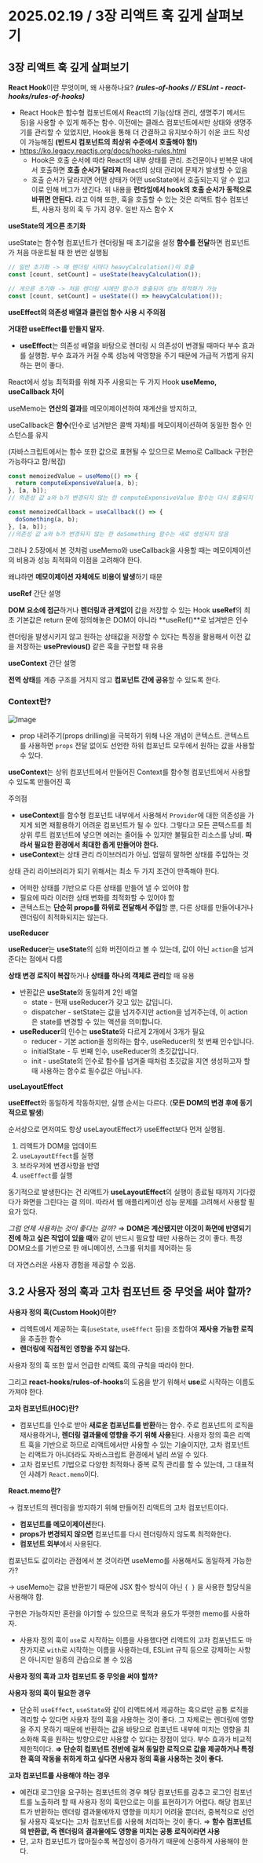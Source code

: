 # 2025.02.19 / 3장 리액트 훅 깊게 살펴보기

## 3장 리액트 훅 깊게 살펴보기

**React Hook**이란 무엇이며, 왜 사용하나요? **_(rules-of-hooks // ESLint - react-hooks/rules-of-hooks)_**

- React Hook은 함수형 컴포넌트에서 React의 기능(상태 관리, 생명주기 메서드 등)을 사용할 수 있게 해주는 함수. 이전에는 클래스 컴포넌트에서만 상태와 생명주기를 관리할 수 있었지만, Hook을 통해 더 간결하고 유지보수하기 쉬운 코드 작성이 가능해짐 **(반드시 컴포넌트의 최상위 수준에서 호출해야 함!)**
- https://ko.legacy.reactjs.org/docs/hooks-rules.html
  - Hook은 호출 순서에 따라 React의 내부 상태를 관리. 조건문이나 반복문 내에서 호출하면 **호출 순서가 달라져** React의 상태 관리에 문제가 발생할 수 있음
  - 호출 순서가 달라지면 어떤 상태가 어떤 useState에서 호출되는지 알 수 없고 이로 인해 버그가 생긴다.
  위 내용을 **런타임에서 hook의 호출 순서가 동적으로 바뀌면 안된다.** 라고 이해
  또한, 훅을 호출할 수 있는 것은 리액트 함수 컴포넌트, 사용자 정의 훅 두 가지 경우. 일반 자스 함수 X

**useState의 게으른 초기화**

useState는 함수형 컴포넌트가 렌더링될 때 초기값을 설정
**함수를 전달**하면 컴포넌트가 처음 마운트될 때 한 번만 실행됨

```jsx
// 일반 초기화 -> 매 렌더링 시마다 heavyCalculation()이 호출
const [count, setCount] = useState(heavyCalculation());

// 게으른 초기화 -> 처음 렌더링 시에만 함수가 호출되어 성능 최적화가 가능
const [count, setCount] = useState(() => heavyCalculation());
```

**useEffect의 의존성 배열과 클린업 함수 사용 시 주의점**

**거대한 useEffect를 만들지 말자.**

- **useEffect**는 의존성 배열을 바탕으로 렌더링 시 의존성이 변경될 때마다 부수 효과를 실행함. 부수 효과가 커질 수록 성능에 악영향을 주기 때문에 가급적 가볍게 유지하는 편이 좋다.

React에서 성능 최적화를 위해 자주 사용되는 두 가지 Hook **useMemo, useCallback 차이**

useMemo는 **연산의 결과**를 메모이제이션하여 재계산을 방지하고,

useCallback은 **함수**(인수로 넘겨받은 콜백 자체)를 메모이제이션하여 동일한 함수 인스턴스를 유지

(자바스크립트에서는 함수 또한 값으로 표현될 수 있으므로 Memo로 Callback 구현은 가능하다고 함/복잡)

```jsx
const memoizedValue = useMemo(() => {
  return computeExpensiveValue(a, b);
}, [a, b]);
// 의존성 값 a와 b가 변경되지 않는 한 computeExpensiveValue 함수는 다시 호출되지 않음

const memoizedCallback = useCallback(() => {
  doSomething(a, b);
}, [a, b]);
//의존성 값 a와 b가 변경되지 않는 한 doSomething 함수는 새로 생성되지 않음
```

그러나 2.5장에서 본 것처럼 useMemo와 useCallback을 사용할 때는 메모이제이션의 비용과 성능 최적화의 이점을 고려해야 한다.

왜냐하면 **메모이제이션 자체에도 비용이 발생**하기 때문

**useRef** 간단 설명

**DOM 요소에 접근**하거나 **렌더링과 관계없이** 값을 저장할 수 있는 Hook
**useRef**의 최초 기본값은 return 문에 정의해놓은 DOM이 아니라 **useRef()**로 넘겨받은 인수

렌더링을 발생시키지 않고 원하는 상태값을 저장할 수 있다는 특징을 활용해서 이전 값을 저장하는 **usePrevious()** 같은 훅을 구현할 때 유용

**useContext** 간단 설명

**전역 상태**를 계층 구조를 거치지 않고 **컴포넌트 간에 공유**할 수 있도록 한다.

### Context란?

![Image](https://github.com/user-attachments/assets/2ff8c30f-56fe-41a0-9084-e863eb3914f2)

- prop 내려주기(props drilling)을 극복하기 위해 나온 개념이 콘텍스트. 콘텍스트를 사용하면 `props` 전달 없이도 선언한 하위 컴포넌트 모두에서 원하는 값을 사용할 수 있다.

**useContext**는 상위 컴포넌트에서 만들어진 Context를 함수형 컴포넌트에서 사용할 수 있도록 만들어진 훅

주의점

- **useContext**를 함수형 컴포넌트 내부에서 사용해서 `Provider`에 대한 의존성을 가지게 되면 재활용하기 어려운 컴포넌트가 될 수 있다. 그렇다고 모든 콘텍스트를 최상위 루트 컴포넌트에 넣으면 에러는 줄어들 수 있지만 불필요한 리소스를 낭비. **따라서 필요한 환경에서 최대한 좁게 만들어야 한다.**
- **useContext**는 상태 관리 라이브러리가 아님. 엄밀히 말하면 상태를 주입하는 것

상태 관리 라이브러리가 되기 위해서는 최소 두 가지 조건이 만족해야 한다.

- 어떠한 상태를 기반으로 다른 상태를 만들어 낼 수 있어야 함
- 필요에 따라 이러한 상태 변화를 최적화할 수 있어야 함
- 콘텍스트는 **단순히 props를 하위로 전달해서 주입**할 뿐, 다른 상태를 만들어내거나 렌더링이 최적화되지는 않는다.

**useReducer**

**useReducer**는 **useState**의 심화 버전이라고 볼 수 있는데, 값이 아닌 `action`을 넘겨준다는 점에서 다름

**상태 변경 로직이 복잡**하거나 **상태를 하나의 객체로 관리**할 때 유용

- 반환값은 **useState**와 동일하게 2인 배열
  - state - 현재 useReducer가 갖고 있는 값입니다.
  - dispatcher - setState는 값을 넘겨주지만 action을 넘겨주는데, 이 action은 state를 변경할 수 있는 액션을 의미합니다.
- **useReducer**의 인수는 **useState**와 다르게 2개에서 3개가 필요
  - reducer - 기본 action을 정의하는 함수, useReducer의 첫 번째 인수입니다.
  - initialState - 두 번째 인수, useReducer의 초깃값입니다.
  - init - useState의 인수로 함수를 넘겨줄 때처럼 초깃값을 지연 생성하고자 할 때 사용하는 함수로 필수값은 아닙니다.

**useLayoutEffect**

**useEffect**와 동일하게 작동하지만, 실행 순서는 다르다. (**모든 DOM의 변경 후에 동기적으로 발생**)

순서상으로 먼저여도 항상 useLayoutEffect가 useEffect보다 먼저 실행됨.

1. 리액트가 DOM을 업데이트
2. `useLayoutEffect`를 실행
3. 브라우저에 변경사항을 반영
4. `useEffect`를 실행

동기적으로 발생한다는 건 리액트가 **useLayoutEffect**의 실행이 종료될 때까지 기다렸다가 화면을 그린다는 걸 의미. 따라서 웹 애플리케이션 성능 문제를 고려해서 사용할 필요가 있다.

_그럼 언제 사용하는 것이 좋다는 걸까?_
⇒ **DOM은 계산됐지만 이것이 화면에 반영되기 전에 하고 싶은 작업이 있을 때**와 같이 반드시 필요할 때만 사용하는 것이 좋다. 특정 DOM요소를 기반으로 한 애니메이션, 스크롤 위치를 제어하는 등

더 자연스러운 사용자 경험을 제공할 수 있음.

## 3.2 사용자 정의 훅과 고차 컴포넌트 중 무엇을 써야 할까?

**사용자 정의 훅(Custom Hook)이란?**

- 리액트에서 제공하는 훅(`useState`, `useEffect` 등)을 조합하여 **재사용 가능한 로직**을 추출한 함수
- **렌더링에 직접적인 영향을 주지 않는다.**

사용자 정의 훅 또한 앞서 언급한 리액트 훅의 규칙을 따라야 한다.

그리고 **react-hooks/rules-of-hooks**의 도움을 받기 위해서 **use**로 시작하는 이름도 가져야 한다.

**고차 컴포넌트(HOC)란?**

- 컴포넌트를 인수로 받아 **새로운 컴포넌트를 반환**하는 함수. 주로 컴포넌트의 로직을 재사용하거나, **렌더링 결과물에 영향을 주기 위해 사용**된다.
  사용자 정의 훅은 리액트 훅을 기반으로 하므로 리액트에서만 사용할 수 있는 기술이지만, 고차 컴포넌트는 리액트가 아니더라도 자바스크립트 환경에서 널리 쓰일 수 있다.
- 고차 컴포넌트 기법으로 다양한 최적화나 중복 로직 관리를 할 수 있는데, 그 대표적인 사례가 `React.memo`이다.

**React.memo란?**

→ 컴포넌트의 렌더링을 방지하기 위해 만들어진 리액트의 고차 컴포넌트이다.

- **컴포넌트를 메모이제이션**한다.
- **props가 변경되지 않으면** 컴포넌트를 다시 렌더링하지 않도록 최적화한다.
- **컴포넌트 외부**에서 사용된다.

컴포넌트도 값이라는 관점에서 본 것이라면 useMemo를 사용해서도 동일하게 가능한가?

→ useMemo는 값을 반환받기 때문에 JSX 함수 방식이 아닌 `{ }` 을 사용한 할당식을 사용해야 함.

구현은 가능하지만 혼란을 야기할 수 있으므로 목적과 용도가 뚜렷한 memo를 사용하자.

- 사용자 정의 훅이 `use`로 시작하는 이름을 사용했다면 리액트의 고차 컴포넌트도 마찬가지로 `with`로 시작하는 이름을 사용하는데, ESLint 규칙 등으로 강제하는 사항은 아니지만 일종의 관습으로 볼 수 있음

**사용자 정의 훅과 고차 컴포넌트 중 무엇을 써야 할까?**

**사용자 정의 훅이 필요한 경우**

- 단순히 `useEffect`, `useState`와 같이 리액트에서 제공하는 훅으로만 공통 로직을 격리할 수 있다면 사용자 정의 훅을 사용하는 것이 좋다. 그 자체로는 렌더링에 영향을 주지 못하기 때문에 반환하는 값을 바탕으로 컴포넌트 내부에 미치는 영향을 최소화해 훅을 원하는 방향으로만 사용할 수 있다는 장점이 있다. 부수 효과가 비교적 제한적이다. **⇒ 단순히 컴포넌트 전반에 걸쳐 동일한 로직으로 값을 제공하거나 특정한 훅의 작동을 취하게 하고 싶다면 사용자 정의 훅을 사용하는 것이 좋다.**

**고차 컴포넌트를 사용해야 하는 경우**

- 예컨대 로그인을 요구하는 컴포넌트의 경우 해당 컴포넌트를 감추고 로그인 컴포넌트를 노출하려 할 때 사용자 정의 훅만으로는 이를 표현하기가 어렵다. 해당 컴포넌트가 반환하는 렌더링 결과물에까지 영향을 미치기 어려울 뿐더러, 중복적으로 선언될 사용자 훅보다는 고차 컴포넌트를 사용해 처리하는 것이 좋다. ⇒ **함수 컴포넌트의 반환괎, 즉 렌더링의 결과물에도 영향을 미치는 공통 로직이라면 사용**
- 단, 고차 컴포넌트가 많아질수록 복잡성이 증가하기 때문에 신중하게 사용해야 한다.
